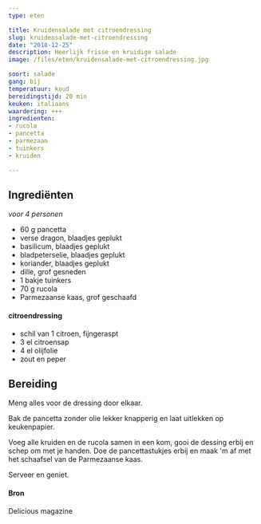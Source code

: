 ```yaml
---
type: eten

title: Kruidensalade met citroendressing
slug: kruidensalade-met-citroendressing
date: "2018-12-25"
description: Heerlijk frisse en kruidige salade
image: /files/eten/kruidensalade-met-citroendressing.jpg

soort: salade
gang: bij
temperatuur: koud
bereidingstijd: 20 min
keuken: italiaans
waardering: +++
ingredienten:
- rucola
- pancetta
- parmezaan
- tuinkers
- kruiden

---
```


## Ingrediënten

*voor 4 personen*

* 60 g pancetta
* verse dragon, blaadjes geplukt
* basilicum, blaadjes geplukt
* bladpeterselie, blaadjes geplukt
* koriander, blaadjes geplukt
* dille, grof gesneden
* 1 bakje tuinkers
* 70 g rucola
* Parmezaanse kaas, grof geschaafd

#### citroendressing

* schil van 1 citroen, fijngeraspt
* 3 el citroensap
* 4 el olijfolie
* zout en peper

## Bereiding

Meng alles voor de dressing door elkaar.

Bak de pancetta zonder olie lekker knapperig en laat uitlekken op keukenpapier.

Voeg alle kruiden en de rucola samen in een kom, gooi de dessing erbij en schep om met je handen. Doe de pancettastukjes erbij en maak 'm af met het schaafsel van de Parmezaanse kaas.

Serveer en geniet.

#### Bron

Delicious magazine
